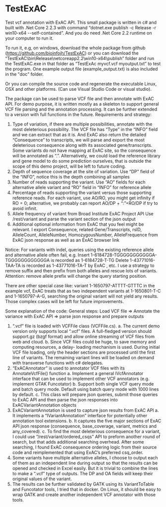 # TestExAC
Test vcf annotation with ExAC API. 
This small package is written in c# and built with .Net Core 2.2.3 with command “dotnet.exe publish -c Release -r win10-x64 --self-contained”. And you do need .Net Core 2.2 runtime on your computer to run it. 

To run it, e.g, on windows, download the whole package from github (https://github.com/bioinfojh/TestExAC) or you can download the “TestExAC\bin\Release\netcoreapp2.2\win10-x64\publish” folder and run the TestExAC.exe in that folder as “TestExAc myvcf.vcf myoutput.txt” to test the program. One example output file (example_output.txt) is also included in the "doc" folder.  

Or you can compile the source code and regenerate the executable Linux, OSX and other platforms. (Can use Visual Studio Code or visual studio).

The package can be used to parse VCF file and then annotate with ExAC API. For demo purpose, it is written mostly as a skeleton to support general VCF file parsing and the annotation processing. It can be further extended to a version with full functions in the future.
Requirements and strategy:
1.	Type of variation, if there are multiple possibilities, annotate with the most deleterious possibility.
The VCF file has “Type” in the “INFO” field and we can extract that as it is. And ExAC also return the detailed “Consequence” to transcripts, we will parse and export the most deleterious consequence along with its associated gene/transcripts. Some variants do not have mapping at ExAC site, so the consequence will be annotated as “.”. Alternatively, we could load the reference library and gene model to do some prediction ourselves, that is outside the scope of this demo project, will be left to future coding.
2.	Depth of sequence coverage at the site of variation.
Use “DP” field of the “INFO”, notice this is the depth combining all samples
3.	Number of reads supporting the variant.
Use “AO” fields for each alternative allele variant and “RO” field in “INFO” for reference allele
4.	Percentage of reads supporting the variant versus those supporting reference reads.
For each variant, use AO/RO, you might get infinity if RO = 0; alternative, we probably can report AO/DP + “:”+RO/DP if try to avoid infinit.
5.	Allele frequency of variant from Broad Institute ExAC Project API
Use /rest/variant and parse the variant section of the json output
6.	Additional optional information from ExAC that you feel might be relevant.
I export Consequence, related Gene/Transcripts, rsID, AlleleCount, AlleleNumber, HomozygousNumber, AlleleFrequence from ExAC json response as well as an ExAC browser link

Notice: 
For variants with indel, queries using the existing reference allele and alternative allele often fail, e.g. 
Insert 1-6184728-TGGGGGGGGGGGA-TGGGGGGGGGGGGA is recorded as 1-6184728-T-TG 
Delete 1-43771016-TAA-TA is recorded as 1-43771016-TA-T by ExAC , etc. 
I use a strategy to remove suffix and then prefix from both alleles and rescue lots of variants. 
Attention: remove allele prefix will change the query starting position.

There are other special case like:
variant 1-1650797-ATTTT-GTTTC in the example vcf, ExAC treats that as two independent variants at 1-1650801-T-C and 1-1650797-A-G, searching the original variant will not yield any results. Those complex cases will be left for future improvements.

Some explanation of the code:
General steps:
Load VCF file => Annotate the variance with ExAC API => parse json response and prepare outputs
1.	“.vcf” file is loaded with VCFFile class (VCFFile.cs). 
	a.	The current demo version only supports local “.vcf” files. A full-fledged version should support.gz (bzgf format) and allow online streaming of VCF files from web and cloud. 
	b.	Since VCF files could be huge, to save memory and computing resources, a delay- loading mechanism is used. During initial VCF file loading, only the header sections are processed until the first line of variants. The remaining variant lines will be loaded on demand with transverse functions with c# delegates.
2.	“ExACAnnotator” is used to annotator VCF files with its AnnotateVcfFile() function
	a.	Implement a general IVcfAnnotator interface that can be used to implement other VCF annotators (e.g. implement GTAK Funcotator)
	b.	Support both single VCF query mode and batch query mode. Default using batch query mode with 1000 lines by default.
	c.	This class will prepare json queries, submit those queries to ExAC API and then parse the json responses into ExACVariantAnnotation objects
3.	ExACVariantAnnotation is used to capture json results from ExAC API
	a.	It implements a “IVariantAnnotation” interface for potentially other annotation tool extensions.
	b.	It captures the five major sections of ExAC API json response (consequence, base_coverage, variant, metrics and any_covered).
	c.	To find the most deleterious consequence for a variant, I could use “/rest/variant/ordered_csqs” API to preform another round of search, but that adds additional searching overhead. After some searching, I found ExAC consequence ordering logic from their source code and reimplemented that using ExAC’s preferred csq_order.
4.	Some variants have multiple alternative alleles, I choose to output each of them as an independent line during output so that the results can be opened and checked in Excel easily. But it is trivial to combine the lines to make a “.vcf” type of outputs. The DP and OA fields will keep their original values of the variant.   
5.	The results can be further validated by GATK using its VariantToTable and Funcotator tools, I tried that in docker. On Linux, it should be easy to wrap GATK and create another independent VCF annotator with those tools. 

